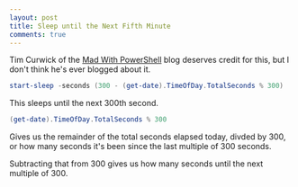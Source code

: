 ```yaml
---
layout: post
title: Sleep until the Next Fifth Minute
comments: true
---
```


Tim Curwick of the [Mad With PowerShell](https://www.madwithpowershell.com/) blog deserves credit for this, but I don't think he's ever blogged about it.

```PowerShell
start-sleep -seconds (300 - (get-date).TimeOfDay.TotalSeconds % 300)
```

This sleeps until the next 300th second.

```PowerShell
(get-date).TimeOfDay.TotalSeconds % 300
```
Gives us the remainder of the total seconds elapsed today, divded by 300, or how many seconds it's been since the last multiple of 300 seconds.

Subtracting that from 300 gives us how many seconds until the next multiple of 300.